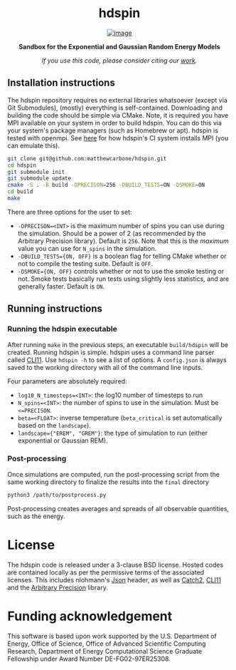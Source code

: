 <div align=center>

# hdspin

[![image](https://github.com/matthewcarbone/hdspin/actions/workflows/test.yaml/badge.svg)](https://github.com/matthewcarbone/hdspin/actions/workflows/test.yaml)

**Sandbox for the Exponential and Gaussian Random Energy Models**

_If you use this code, please consider citing our [work](https://doi.org/10.1103/PhysRevE.106.024603)._ <br>

</div>

## Installation instructions

The hdspin repository requires no external libraries whatsoever (except via Git Submodules), (mostly) everything is self-contained. Downloading and building the code should be simple via CMake. Note, it is required you have MPI available on your system in order to build hdspin. You can do this via your system's package managers (such as Homebrew or apt). hdspin is tested with openmpi. See [here](https://github.com/mpi4py/setup-mpi/blob/master/setup-mpi.sh) for how hdspin's CI system installs MPI (you can emulate this).

```bash
git clone git@github.com:matthewcarbone/hdspin.git
cd hdspin
git submodule init
git submodule update
cmake -S . -B build -DPRECISON=256 -DBUILD_TESTS=ON -DSMOKE=ON
cd build
make
```

There are three options for the user to set:
* `-DPRECISON=<INT>` is the maximum number of spins you can use during the simulation. Should be a power of 2 (as recommended by the Arbitrary Precision library). Default is `256`. Note that this is the _maximum_ value you can use for `N_spins` in the simulation.
* `-DBUILD_TESTS={ON, OFF}` is a boolean flag for telling CMake whether or not to compile the testing suite. Default is `OFF`.
* `-DSMOKE={ON, OFF}` controls whether or not to use the smoke testing or not. Smoke tests basically run tests using slightly less statistics, and are generally faster. Default is `ON`.

## Running instructions

### Running the hdspin executable

After running `make` in the previous steps, an executable `build/hdspin` will be created. Running hdspin is simple. hdspin uses a command line parser called [CLI11](https://github.com/CLIUtils/CLI11). Use `hdspin -h` to see a list of options. A `config.json` is always saved to the working directory with all of the command line inputs.

Four parameters are absolutely required:
* `log10_N_timesteps=<INT>`: the log10 number of timesteps to run 
* `N_spins=<INT>`: the number of spins to use in the simulation. Must be `<=PRECISON`.
* `beta=<FLOAT>`: inverse temperature (`beta_critical` is set automatically based on the `landscape`).
* `landscape={"EREM", "GREM"}`: the type of simulation to run (either exponential or Gaussian REM).


### Post-processing

Once simulations are computed, run the post-processing script from the same working directory to finalize the results into the `final` directory

```bash
python3 /path/to/postprocess.py
```

Post-processing creates averages and spreads of all observable quantities, such as the energy.

# License

The hdspin code is released under a 3-clause BSD license. Hosted codes are contained locally as per the permissive terms of the associated licenses. This includes nlohmann's [Json](https://github.com/nlohmann/json) header, as well as [Catch2](https://github.com/catchorg/Catch2), [CLI11](https://github.com/CLIUtils/CLI11) and the [Arbitrary Precision](https://www.codeproject.com/Articles/5319814/Arbitrary-Precision-Easy-to-use-Cplusplus-Library) library.


# Funding acknowledgement

This software is based upon work supported by the U.S. Department of Energy, Office of Science, Office of Advanced Scientific Computing Research, Department of Energy Computational Science Graduate Fellowship under Award Number DE-FG02-97ER25308.
